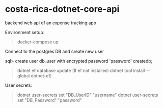 # costa-rica-dotnet-core-api
backend web api of an expense tracking app

Environment setup:

> docker-compose up

Connect to the postgres DB and create new user

sql> create user db_user with encrypted password 'password' createdb;

> dotnet ef database update (If ef not installed: dotnet tool install --global dotnet-ef)


User secrets:
> dotnet user-secrets set "DB_UserID" "username"
> dotnet user-secrets set "DB_Password" "password"

